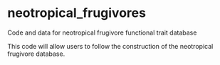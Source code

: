 # neotropical_frugivores
Code and data for neotropical frugivore functional trait database

This code will allow users to follow the construction of the neotropical frugivore database.

